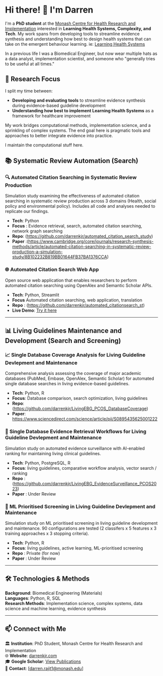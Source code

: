 # Hi there! 👋 I'm Darren

I'm a **PhD student** at the [Monash Centre for Health Research and Implementation](https://www.monash.edu/medicine/mchri) interested in **Learning Health Systems, Complexity, and Tech**. My work spans from developing tools to streamline evidence synthesis and understanding how best to design health systems that can take on the emergent behaviour learning. ie: [Learning Health Systems]([url](https://health-policy-systems.biomedcentral.com/articles/10.1186/s12961-023-01095-2))

In a previous life I was a Biomedical Engineer, but now wear multiple hats as a data analyst, implementation scientist, and someone who "generally tries to be useful at all times."

## 🔬 Research Focus

I split my time between:
- **Developing and evaluating tools** to streamline evidence synthesis during evidence-based guideline development
- **Understanding how best to implement Learning Health Systems** as a framework for healthcare improvement

My work bridges computational methods, implementation science, and a sprinkling of complex systems. The end goal here is pragmatic tools and approaches to better integrate evidence into practice. 

I maintain the computational stuff here. 

## 📚 Systematic Review Automation (Search)

### 🔍 **Automated Citation Searching in Systematic Review Production**
Simulation study examining the effectiveness of automated citation searching in systematic review production across 3 domains (Health, social policy and environmental policy). Includes all code and analyses needed to replicate our findings.
- **Tech**: Python
- **Focus** : Evidence retrieval, search, automated citation searching, network graph searching
- **Repo**: (https://github.com/darrenkjr/automated_citation_search_study)
- **Paper** :(https://www.cambridge.org/core/journals/research-synthesis-methods/article/automated-citation-searching-in-systematic-review-production-a-simulation-study/8B102232B819BB01644FB37BA1376CCA)

### 🌐 **Automated Citation Search Web App**
Open source web application that enables researchers to perform automated citation searching using OpenAlex and Semantic Scholar APIs.
- **Tech**: Python, Streamlit
- **Focus** Automated citation searching, web application, translation
- **Repo** : (https://github.com/darrenkjr/automated_citationsearch_st)
- **Live Demo**: [Try it here](https://darrenkjr-automatedcitationsearch.streamlit.app/)

---

## 📊 Living Guidelines Maintenance and Development (Search and Screening)

### 📈 **Single Database Coverage Analysis for Living Guideline Devlepment and Maintenance**
Comprehensive analysis assessing the coverage of major academic databases (PubMed, Embase, OpenAlex, Semantic Scholar) for automated single database searches in living evidence-based guidelines.
- **Tech**: Python, R
- **Focus**: Database comparison, search optimization, living guidelines
- **Repo**: (https://github.com/darrenkjr/LivingEBG_PCOS_DatabaseCoverage)
- **Paper**: https://www.sciencedirect.com/science/article/pii/S0895435625001222 


### 🔄 **Single Database Evidence Retrieval Workflows for Living Guideline Devlepment and Maintenance**
Simulation study on automated evidence surveillance with AI-enabled ranking for maintaining living clinical guidelines.
- **Tech**: Python, PostgreSQL, R
- **Focus**: living guidelines, comparative workflow analysis, vector search / ranking
- **Repo** : (https://github.com/darrenkjr/LivingEBG_EvidenceSurveillance_PCOS2023)
- **Paper** : Under Review

### 🤖 **ML Prioritised Screening in Living Guideline Devlepment and Maintenance**
Simulation study on ML prioritised screening in living guideline development and maintenance. 90 configurations are tested (2 classifers x 5 features x 3 training approaches x 3 stopping criteria).
- **Tech**: Python, R
- **Focus**: living guidelines, active learning, ML-prioritised screening
- **Repo** : Private (for now) 
- **Paper** : Under Review



---

## 🛠️ Technologies & Methods

**Background**: Biomedical Engineering (Materials)  
**Languages**: Python, R, SQL  
**Research Methods**: Implementation science, complex systems, data science and machine learning, evidence synthesis

---


## 📫 Connect with Me

🏛️ **Institution**: PhD Student, Monash Centre for Health Research and Implementation  
🌐 **Website**: [darrenkjr.com](https://darrenkjr.com/)  
🎓 **Google Scholar**: [View Publications](https://scholar.google.com/citations?user=Fb86efEAAAAJ&hl=en)  
📧 **Contact**: [darren.rajit1@monash.edu]
